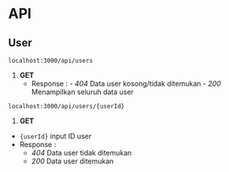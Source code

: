 # API

## User

`localhost:3000/api/users`
1. **GET**
    - Response :
            - _404_ Data user kosong/tidak ditemukan
            - _200_ Menampilkan seluruh data user

`localhost:3000/api/users/{userId}`
1. **GET**
  - `{userId}` input ID user
  - Response :
    - _404_ Data user tidak ditemukan
    - _200_ Data user ditemukan
